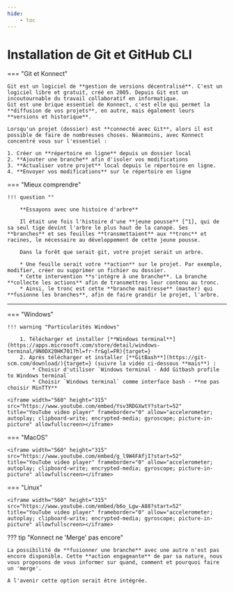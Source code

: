 ```yaml
---
hide:
    - toc
---
```


# **Installation de Git et GitHub CLI**



=== "Git et Konnect"

    Git est un logiciel de **gestion de versions décentralisé**. C'est un logiciel libre et gratuit, créé en 2005. Depuis Git est un incoutournable du travail collaboratif en informatique.
    Git est une brique essentiel de Konnect, c'est elle qui permet la **diffusion de vos projets**, en autre, mais également leurs **versions et historique**.

    Lorsqu'un projet (dossier) est **connecté avec Git**, alors il est possible de faire de nombreuses choses. Néanmoins, avec Konnect concentré vous sur l'essentiel :

    1. Créer un **répertoire en ligne** depuis un dossier local
    2. **Ajouter une branche** afin d'isoler vos modifications
    3. **Actualiser votre projet** local depuis le répertoire en ligne.
    4. **Envoyer vos modifications** sur le répertoire en ligne



=== "Mieux comprendre"

    
    !!! question ""
    
        **Essayons avec une histoire d'arbre**
    
        Il était une fois l'histoire d'une **jeune pousse** [^1], qui de sa seul tige devint l'arbre le plus haut de la canopé. Ses **branches** et ses feuilles **transmettaient** aux **tronc** et racines, le nécessaire au développement de cette jeune pousse.  

        Dans la forêt que serait git, votre projet serait un arbre.
        
        * Une feuille serait votre **action** sur le projet. Par exemple, modifier, créer ou supprimer un fichier ou dossier.
        * Cette intervention **s'intègre à une branche**. La branche **collecte les actions** afin de transmettres leur contenu au tronc.
        * Ainsi, le tronc est cette **branche maitresse** (master) qui **fusionne les branches**, afin de faire grandir le projet, l'arbre.


[^1]: On parle d'arbre mais en soit, Git n'est ni vert ou écolo.

---



=== "Windows"

    !!! warning "Particularités Windows"
    
        1. Télécharger et installer [**Windows terminal**](https://apps.microsoft.com/store/detail/windows-terminal/9N0DX20HK701?hl=fr-fr&gl=FR){target=}
        2. Après télécharger et installer [**GitBash**](https://git-scm.com/download/){target=} (suivre la vidéo ci-dessous **mais**) :
            * Choisir d'utiliser `Windows terminal - Add Gitbash profile to Windows terminal`
            * Choisir `Windows terminal` comme interface bash - **ne pas choisir MinTTY**  

    <iframe width="560" height="315" src="https://www.youtube.com/embed/Ysv3RDGXwtY?start=52" title="YouTube video player" frameborder="0" allow="accelerometer; autoplay; clipboard-write; encrypted-media; gyroscope; picture-in-picture" allowfullscreen></iframe>
    
 
    
    
=== "MacOS"
   
    <iframe width="560" height="315" src="https://www.youtube.com/embed/g_l9W4FAfjI?start=52" title="YouTube video player" frameborder="0" allow="accelerometer; autoplay; clipboard-write; encrypted-media; gyroscope; picture-in-picture" allowfullscreen></iframe>


=== "Linux"

    <iframe width="560" height="315" src="https://www.youtube.com/embed/b6o_Lgw-A88?start=52" title="YouTube video player" frameborder="0" allow="accelerometer; autoplay; clipboard-write; encrypted-media; gyroscope; picture-in-picture" allowfullscreen></iframe>




??? tip "Konnect ne 'Merge' pas encore"

    La possibilité de **fusionner une branche** avec une autre n'est pas encore disponible. Cette **action engageante** de par sa nature, nous vous proposons de vous informer sur quand, comment et pourquoi faire un 'merge'.
    
    A l'avenir cette option serait être intégrée.



<style>
  .md-content__button {
    display: none;
  }
</style>